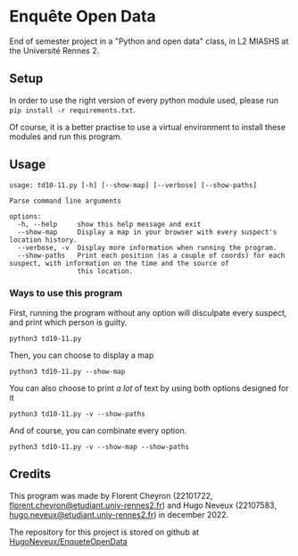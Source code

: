 # Enquête Open Data

End of semester project in a "Python and open data" class, in L2 MIASHS at the Université Rennes 2.

## Setup

In order to use the right version of every python module used, please run `pip install -r requirements.txt`. 

Of course, it is a better practise to use a virtual environment to install these modules and run this program.

## Usage
```
usage: td10-11.py [-h] [--show-map] [--verbose] [--show-paths]

Parse command line arguments

options:
  -h, --help     show this help message and exit
  --show-map     Display a map in your browser with every suspect's location history.
  --verbose, -v  Display more information when running the program.
  --show-paths   Print each position (as a couple of coords) for each suspect, with information on the time and the source of      
                 this location.
```

### Ways to use this program

First, running the program without any option will disculpate every suspect, and print which person is guilty.
```
python3 td10-11.py
```

Then, you can choose to display a map 
```
python3 td10-11.py --show-map
```

You can also choose to print *a lot* of text by using both options designed for it
```
python3 td10-11.py -v --show-paths
```

And of course, you can combinate every option.
```
python3 td10-11.py -v --show-map --show-paths
```

## Credits

This program was made by Florent Cheyron (22101722, <florent.cheyron@etudiant.univ-rennes2.fr>) and Hugo Neveux (22107583, <hugo.neveux@etudiant.univ-rennes2.fr>) in december 2022.

The repository for this project is stored on github at [HugoNeveux/EnqueteOpenData](https://github.com/HugoNeveux/EnqueteOpenData)